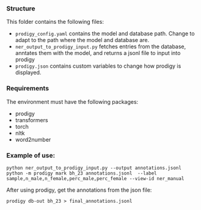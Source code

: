 ### Structure
This folder contains the following files:
* `prodigy_config.yaml` contains the model and database path. Change to adapt to the path where the model and database are.
* `ner_output_to_prodigy_input.py` fetches entries from the database, anntates them with the model, and returns a jsonl file to input into prodigy
* `prodigy.json` contains custom variables to change how prodigy is displayed.


### Requirements
The environment must have the following packages:
* prodigy
* transformers
* torch
* nltk
* word2number


### Example of use:
`python ner_output_to_prodigy_input.py --output annotations.jsonl`
`python -m prodigy mark bh_23 annotations.jsonl  --label sample,n_male,n_female,perc_male,perc_female --view-id ner_manual`

After using prodigy, get the annotations from the json file:

`prodigy db-out bh_23 > final_annotations.jsonl`


